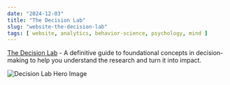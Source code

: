 ```yaml
---
date: "2024-12-03"
title: "The Decision Lab"
slug: "website-the-decision-lab"
tags: [ website, analytics, behavior-science, psychology, mind ]
---
```




[The Decision Lab][1] - A definitive guide to foundational concepts in decision-making to help you understand the research and turn it into impact.

![Decision Lab Hero Image][2]



   [1]: https://thedecisionlab.com/reference-guide
   [2]: https://images.prismic.io/thedecisionlab/2112f970-ab2f-47df-86dc-aa3aad306290_RG_Adjusted_2_again-copy-2-1920x703.jpg?auto=compress,format&w=1920&q=75
